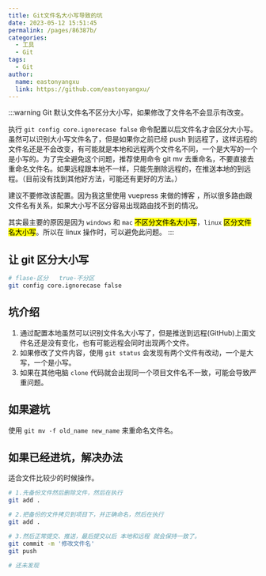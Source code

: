 ```yaml
---
title: Git文件名大小写导致的坑
date: 2023-05-12 15:51:45
permalink: /pages/86387b/
categories:
  - 工具
  - Git
tags:
  - Git
author:
  name: eastonyangxu
  link: https://github.com/eastonyangxu/
---
```


:::warning
Git 默认文件名不区分大小写，如果修改了文件名不会显示有改变。

执行 `git config core.ignorecase false` 命令配置以后文件名才会区分大小写。虽然可以识别大小写文件名了，但是如果你之前已经 push 到远程了，这样远程的文件名还是不会改变，有可能就是本地和远程两个文件名不同，一个是大写的一个是小写的。为了完全避免这个问题，推荐使用命令 git mv 去重命名，不要直接去重命名文件名。如果远程跟本地不一样，只能先删除远程的，在推送本地的到远程。（目前没有找到其他好方法，可能还有更好的方法。）

建议不要修改该配置。因为我这里使用 vuepress 来做的博客 ，所以很多路由跟文件名有关系，如果大小写不区分容易出现路由找不到的情况。

其实最主要的原因是因为 `windows` 和 `mac` <mark>不区分文件名大小写</mark>，`linux` <mark>区分文件名大小写</mark>。所以在 linux 操作时，可以避免此问题。
:::

## 让 git 区分大小写

```sh -N
# flase-区分   true-不分区
git config core.ignorecase false
```

## 坑介绍

1. 通过配置本地虽然可以识别文件名大小写了，但是推送到远程(GitHub)上面文件名还是没有变化，也有可能远程会同时出现两个文件。
2. 如果修改了文件内容，使用 `git status` 会发现有两个文件有改动，一个是大写，一个是小写。
3. 如果在其他电脑 `clone` 代码就会出现同一个项目文件名不一致，可能会导致严重问题。

## 如果避坑

使用 `git mv -f old_name new_name` 来重命名文件名。

## 如果已经进坑，解决办法

<code-group>
  <code-block title="第一种" active>
  适合文件比较少的时候操作。

```sh -N
# 1.先备份文件然后删除文件，然后在执行
git add .

# 2.把备份的文件拷贝到项目下，并正确命名，然后在执行
git add .

# 3.然后正常提交、推送，最后提交以后 本地和远程 就会保持一致了。
git commit -m '修改文件名'
git push
```

  </code-block>

  <code-block title="第二种">

```sh -N
# 还未发现
```

  </code-block>
</code-group>
